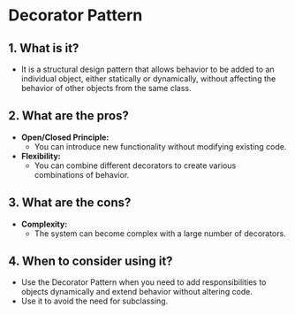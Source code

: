 # Decorator Pattern

## 1. What is it?
- It is a structural design pattern that allows behavior to be added to an individual object, either statically or dynamically, without affecting the behavior of other objects from the same class.

## 2. What are the pros?
- **Open/Closed Principle:**
    - You can introduce new functionality without modifying existing code.
- **Flexibility:**
    - You can combine different decorators to create various combinations of behavior.

## 3. What are the cons?
- **Complexity:**
    - The system can become complex with a large number of decorators.

## 4. When to consider using it?
- Use the Decorator Pattern when you need to add responsibilities to objects dynamically and extend behavior without altering code.
- Use it to avoid the need for subclassing.
